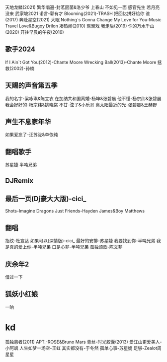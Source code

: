 天地龙鳞(2021)
繁华唱遍-封茗囧菌&洛少爷
上春山
不如见一面
感官先生
若月亮没来
武家坡2021
诺言-郭有才
Blooming(2021)-TRASH
把回忆拼好给你
谁(2017)
奔赴星空(2021)
大眠
Nothing`s Gonna Change My Love for You-Music Travel Love&Bugoy Drilon
凑热闹(2010)
鸳鸯戏
我走后(2019)
你的万水千山(2020)
开往早晨的午夜(2016)
## 歌手2024
If I Ain`t Got You(2012)-Chante Moore
Wrecking Ball(2013)-Chante Moore
拯救(2002)-孙楠
## 天赐的声音第五季
我的名字-梁咏琪&陈立农
在加纳共和国离婚-杨坤&张碧晨
他不懂-杨宗纬&张碧晨
我会好好的-杨宗纬&姚晓棠
不甘-弦子&小乐哥
离太阳最近的光-张碧晨&王赫野
## 声生不息家年华
如果爱忘了-汪苏泷&单依纯
## 翻唱歌手
苏星婕
半吨兄弟
## DJRemix
最后一页(Dj豪大大版)-cici_
--
Shots-Imagine Dragons
Just Friends-Hayden James&Boy Matthews
## 翻唱
指纹-杜宣达
如果可以(深情版)-cici_
最好的安排-苏星婕
我要找到你-半吨兄弟
我是真的爱上你-半吨兄弟
口是心非-半吨兄弟
孤独颂歌-陈文非
## 庆余年2
借过一下
## 狐妖小红娘
一晌
# kd
孤独患者(2011)
APT.-ROSE&Bruno Mars
青丝-时光胶囊(2013)
爱江山更爱美人-小阿飒
人生如梦一场空-王虹
其实都没有-于冬然
孤单心事-苏星婕
足够-Zealot周星星